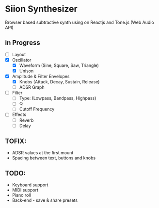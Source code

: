 # Siion Synthesizer
Browser based subtractive synth using on Reactjs and Tone.js (Web Audio API)

## in Progress

- [ ]  Layout
- [x]  Oscillator
	 - [x] Waveform (Sine, Square, Saw, Triangle)
	 - [x] Unison
- [x]  Amplitude & Filter Envelopes
	 - [x] Knobs (Attack, Decay, Sustain, Release)
	 - [ ] ADSR Graph
- [ ]  Filter
	 - [ ] Type:  (Lowpass, Bandpass, Highpass)
	 - [ ] Q
	 - [ ] Cutoff Frequency
- [ ]  Effects
	 - [ ] Reverb
	 - [ ] Delay

## TOFIX:
- ADSR values at the first mount
- Spacing between text, buttons and knobs

## TODO:
- Keyboard support
- MIDI support
- Piano roll
- Back-end - save & share presets